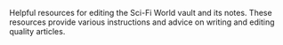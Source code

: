 Helpful resources for editing the Sci-Fi World vault and its notes. These resources provide various instructions and advice on writing and editing quality articles.